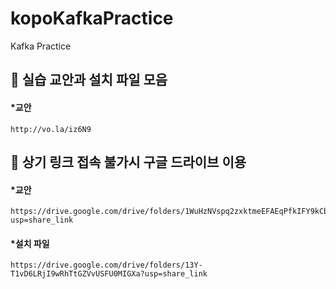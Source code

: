 # kopoKafkaPractice
Kafka Practice

## 📖 실습 교안과 설치 파일 모음
#### *교안
```
http://vo.la/iz6N9
```

## 🧱 상기 링크 접속 불가시 구글 드라이브 이용
#### *교안
```
https://drive.google.com/drive/folders/1WuHzNVspq2zxktmeEFAEqPfkIFY9kCbq?usp=share_link
```
#### *설치 파일
```
https://drive.google.com/drive/folders/13Y-T1vD6LRjI9wRhTtGZVvUSFU0MIGXa?usp=share_link
```
